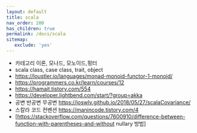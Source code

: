 ```yaml
---
layout: default
title: scala
nav_order: 200
has_children: true
permalink: /docs/scala
sitemap:
   exclude: 'yes'
---
```

* 카테고리 이론, 모나드, 모노이드,펑터
* scala class, case class, trait, object
* <https://loustler.io/languages/monad-monoid-functor-1-monoid/>
* <https://programmers.co.kr/learn/courses/12>
* <https://hamait.tistory.com/554>
* <https://developer.lightbend.com/start/?group=akka>
* 공변 반공변 무공변 <https://joswlv.github.io/2018/05/27/scalaCovariance/>
* 스칼라 코드 컨벤션 <https://manincode.tistory.com/4>
* [https://stackoverflow.com/questions/7600910/difference-between-function-with-parentheses-and-without nullary 방법]